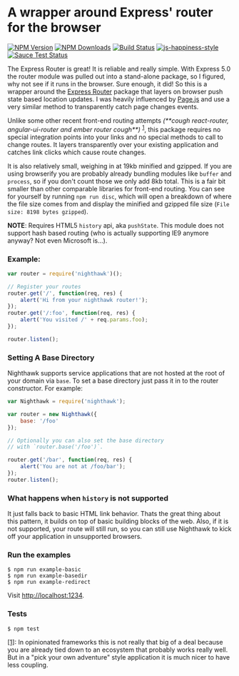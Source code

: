 # A wrapper around Express' router for the browser

[![NPM Version][npm-image]][npm-url]
[![NPM Downloads][downloads-image]][downloads-url]
[![Build Status](https://travis-ci.org/wesleytodd/nighthawk.svg?branch=master)](https://travis-ci.org/wesleytodd/nighthawk)
[![js-happiness-style](https://img.shields.io/badge/code%20style-happiness-brightgreen.svg)](https://github.com/JedWatson/happiness)
[![Sauce Test Status](https://saucelabs.com/buildstatus/wesleytodd123)](https://saucelabs.com/u/wesleytodd123)

The Express Router is great!  It is reliable and really simple.  With Express 5.0 the router module was pulled out into a stand-alone package, so I figured, why not see if it runs in the browser.  Sure enough, it did!  So this is a wrapper around the [Express Router](https://github.com/pillarjs/router) package that layers on browser push state based location updates.  I was heavily influenced by [Page.js](https://visionmedia.github.io/page.js/) and use a very similar method to transparently catch page changes events.

Unlike some other recent front-end routing attempts _(\*\*cough react-router, angular-ui-router and ember router cough\*\*)_ <sup>[1](#fn1)</sup>, this package requires no special integration points into your links and no special methods to call to change routes.  It layers transparently over your existing application and catches link clicks which cause route changes.

It is also relatively small, weighing in at 19kb minified and gzipped.  If you are using browserify you are probably already bundling modules like `buffer` and `process`, so if you don't count those we only add 8kb total.  This is a fair bit smaller than other comparable libraries for front-end routing.  You can see for yourself by running `npm run disc`, which will open a breakdown of where the file size comes from and display the minified and gzipped file size (`File size: 8198 bytes gzipped`).

**NOTE**: Requires HTML5 `history` api, aka `pushState`.  This module does not support hash based routing (who is actually supporting IE9 anymore anyway? Not even Microsoft is...).

### Example:

```javascript
var router = require('nighthawk')();

// Register your routes
router.get('/', function(req, res) {
	alert('Hi from your nighthawk router!');
});
router.get('/:foo', function(req, res) {
	alert('You visited /' + req.params.foo);
});

router.listen();
```

### Setting A Base Directory

Nighthawk supports service applications that are not hosted at the root of your domain via `base`.  To set a base directory just pass it in to the router constructor.  For example:

```javascript
var Nighthawk = require('nighthawk');

var router = new Nighthawk({
	base: '/foo'
});

// Optionally you can also set the base directory
// with `router.base('/foo')`.

router.get('/bar', function(req, res) {
	alert('You are not at /foo/bar');
});
router.listen();
```

### What happens when `history` is not supported

It just falls back to basic HTML link behavior.  Thats the great thing about this pattern, it builds on top of basic building blocks of the web.  Also, if it is not supported, your route will still run, so you can still use Nighthawk to kick off your application in unsupported browsers.

### Run the examples

```
$ npm run example-basic
$ npm run example-basedir
$ npm run example-redirect
```

Visit [http://localhost:1234](http://localhost:1234).

### Tests

```
$ npm test
```

<a name="fn1" href="#fn1">[1]</a>: In opinionated frameworks this is not really that big of a deal because you are already tied down to an ecosystem that probably works really well.  But in a "pick your own adventure" style application it is much nicer to have less coupling.

[npm-image]: https://img.shields.io/npm/v/nighthawk.svg
[npm-url]: https://npmjs.org/package/nighthawk
[downloads-image]: https://img.shields.io/npm/dm/nighthawk.svg
[downloads-url]: https://npmjs.org/package/nighthawk
